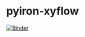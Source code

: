 # pyiron-xyflow
[![Binder](https://mybinder.org/badge_logo.svg)](https://mybinder.org/v2/gh/pyiron/pyiron-xyflow/HEAD?labpath=demo.ipynb)
